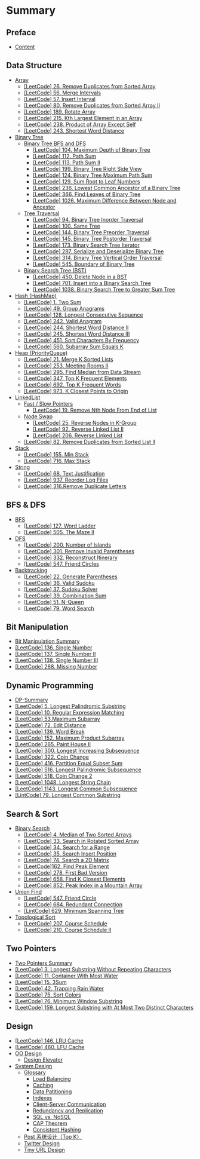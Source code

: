 # Summary

## Preface

* [Content](CONTENT.md)

## Data Structure

* [Array](data-structure/array.md)
  * [\[LeetCode\] 26. Remove Duplicates from Sorted Array](data-structure/array/remove-duplicates-from-sorted-array.md)
  * [\[LeetCode\] 56. Merge Intervals](data-structure/array/merge-intervals.md)
  * [\[LeetCode\] 57. Insert Interval](data-structure/array/insert-interval.md)
  * [\[LeetCode\] 80. Remove Duplicates from Sorted Array II](data-structure/array/remove-duplicates-from-sorted-array-ii.md)
  * [\[LeetCode\] 189. Rotate Array](data-structure/array/rotate-array.md)
  * [\[LeetCode\] 215. Kth Largest Element in an Array](data-structure/array/kth-largest-element-in-an-array.md)
  * [\[LeetCode\] 238. Product of Array Except Self](data-structure/array/product-of-array-except-self.md)
  * [\[LeetCode\] 243. Shortest Word Distance](data-structure/array/shortest-word-distance.md)
* [Binary Tree](data-structure/binary-tree.md)
  * [Binary Tree BFS and DFS](data-structure/binary-tree/binary-tree-bfs-and-dfs.md)
    * [\[LeetCode\] 104. Maximum Depth of Binary Tree](data-structure/binary-tree/binary-tree-bfs-and-dfs/maximum-depth-of-binary-tree.md)
    * [\[LeetCode\] 112. Path Sum](data-structure/binary-tree/binary-tree-bfs-and-dfs/path-sum.md)
    * [\[LeetCode\] 113. Path Sum II](data-structure/binary-tree/binary-tree-bfs-and-dfs/path-sum-ii.md)
    * [\[LeetCode\] 199. Binary Tree Right Side View](data-structure/binary-tree/binary-tree-bfs-and-dfs/binary-tree-right-side-view.md)
    * [\[LeetCode\] 124. Binary Tree Maximum Path Sum](data-structure/binary-tree/binary-tree-bfs-and-dfs/binary-tree-maximum-path-sum.md)
    * [\[LeetCode\] 129. Sum Root to Leaf Numbers](data-structure/binary-tree/binary-tree-bfs-and-dfs/sum-root-to-leaf-numbers.md)
    * [\[LeetCode\] 236. Lowest Common Ancestor of a Binary Tree](data-structure/binary-tree/binary-tree-bfs-and-dfs/lowest-common-ancestor-of-a-binary-tree.md)
    * [\[LeetCode\] 366. Find Leaves of Binary Tree ](data-structure/binary-tree/binary-tree-bfs-and-dfs/find-leaves-of-binary-tree.md)
    * [\[LeetCode\] 1026. Maximum Difference Between Node and Ancestor](data-structure/binary-tree/binary-tree-bfs-and-dfs/maximum-difference-between-node-and-ancestor.md)
  * [Tree Traversal](data-structure/binary-tree/tree-traversal.md)
    * [\[LeetCode\] 94. Binary Tree Inorder Traversal](data-structure/binary-tree/tree-traversal/binary-tree-inorder-traversal.md)
    * [\[LeetCode\] 100. Same Tree](data-structure/binary-tree/tree-traversal/same-tree.md)
    * [\[LeetCode\] 144. Binary Tree Preorder Traversal](data-structure/binary-tree/tree-traversal/binary-tree-preorder-traversal.md)
    * [\[LeetCode\] 145. Binary Tree Postorder Traversal](data-structure/binary-tree/tree-traversal/binary-tree-postorder-traversal.md)
    * [\[LeetCode\] 173. Binary Search Tree Iterator](data-structure/binary-tree/tree-traversal/leetcode-173-binary-search-tree-iterator.md)
    * [\[LeetCode\] 297. Serialize and Deserialize Binary Tree](data-structure/binary-tree/tree-traversal/serialize-and-deserialize-binary-tree.md)
    * [\[LeetCode\] 314. Binary Tree Vertical Order Traversal](data-structure/binary-tree/tree-traversal/binary-tree-vertical-order-traversal.md)
    * [\[LeetCode\] 545. Boundary of Binary Tree](data-structure/binary-tree/tree-traversal/boundary-of-binary-tree.md)
  * [Binary Search Tree \(BST\)](data-structure/binary-tree/binary-search-tree-bst.md)
    * [\[LeetCode\] 450. Delete Node in a BST](data-structure/binary-tree/binary-search-tree-bst/delete-node-in-a-bst.md)
    * [\[LeetCode\] 701. Insert into a Binary Search Tree](data-structure/binary-tree/binary-search-tree-bst/insert-into-a-binary-search-tree.md)
    * [\[LeetCode\] 1038. Binary Search Tree to Greater Sum Tree](data-structure/binary-tree/binary-search-tree-bst/binary-search-tree-to-greater-sum-tree.md)
* [Hash \(HashMap\)](data-structure/hash-hashmap.md)
  * [\[LeetCode\] 1. Two Sum](data-structure/hash-hashmap/two-sum.md)
  * [\[LeetCode\] 49. Group Anagrams](data-structure/hash-hashmap/group-anagrams.md)
  * [\[LeetCode\] 128. Longest Consecutive Sequence](data-structure/hash-hashmap/longest-consecutive-sequence.md)
  * [\[LeetCode\] 242. Valid Anagram](data-structure/hash-hashmap/valid-anagram.md)
  * [\[LeetCode\] 244. Shortest Word Distance II](data-structure/hash-hashmap/shortest-word-distance-ii.md)
  * [\[LeetCode\] 245. Shortest Word Distance III](data-structure/hash-hashmap/shortest-word-distance-iii.md)
  * [\[LeetCode\] 451. Sort Characters By Frequency](data-structure/hash-hashmap/sort-characters-by-frequency.md)
  * [\[LeetCode\] 560. Subarray Sum Equals K](data-structure/hash-hashmap/subarray-sum-equals-k.md)
* [Heap \(PriorityQueue\)](data-structure/heap-priorityqueue.md)
  * [\[LeetCode\] 21. Merge K Sorted Lists](data-structure/heap-priorityqueue/merge-k-sorted-lists.md)
  * [\[LeetCode\] 253. Meeting Rooms II](data-structure/heap-priorityqueue/meeting-rooms-ii.md)
  * [\[LeetCode\] 295. Find Median from Data Stream](data-structure/heap-priorityqueue/find-median-from-data-stream.md)
  * [\[LeetCode\] 347. Top K Frequent Elements](data-structure/heap-priorityqueue/top-k-frequent-elements.md)
  * [\[LeetCode\] 692. Top K Frequent Words](data-structure/heap-priorityqueue/top-k-frequent-words.md)
  * [\[LeetCode\] 973. K Closest Points to Origin](data-structure/heap-priorityqueue/k-closest-points-to-origin.md)
* [LinkedList](data-structure/linkedlist.md)
  * [Fast / Slow Pointers](data-structure/linkedlist/fast-slow-pointers.md)
    * [\[LeetCode\] 19. Remove Nth Node From End of List](data-structure/linkedlist/fast-slow-pointers/remove-nth-node-from-end-of-list.md)
  * [Node Swap](data-structure/linkedlist/node-swap.md)
    * [\[LeetCode\]  25. Reverse Nodes in K-Group](data-structure/linkedlist/reverse-nodes-in-k-group.md)
    * [\[LeetCode\] 92. Reverse Linked List II](data-structure/linkedlist/reverse-linked-list-ii.md)
    * [\[LeetCode\]  206. Reverse Linked List](data-structure/linkedlist/reverse-linked-list.md)
  * [\[LeetCode\] 82. Remove Duplicates from Sorted List II](data-structure/linkedlist/remove-duplicates-from-sorted-list-ii.md)
* [Stack](data-structure/stack.md)
  * [\[LeetCode\] 155. Min Stack](data-structure/stack/min-stack.md)
  * [\[LeetCode\] 716. Max Stack](data-structure/stack/max-stack.md)
* [String](data-structure/string.md)
  * [\[LeetCode\] 68. Text Justification](data-structure/string/text-justification.md)
  * [\[LeetCode\] 937. Reorder Log Files](data-structure/string/reorder-log-files.md)
  * [\[LeetCode\] 316.Remove Duplicate Letters](data-structure/string/remove-duplicate-letters.md)

## BFS & DFS

* [BFS](bfs-and-dfs/bfs-summary.md)
  * [\[LeetCode\] 127. Word Ladder](bfs-and-dfs/bfs/word-ladder.md)
  * [\[LeetCode\] 505. The Maze II](bfs-and-dfs/bfs/the-maze-ii.md)
* [DFS](bfs-and-dfs/dfs-summary.md)
  * [\[LeetCode\] 200. Number of Islands](bfs-and-dfs/dfs/number-of-islands.md)
  * [\[LeetCode\] 301. Remove Invalid Parentheses](bfs-and-dfs/dfs/remove-invalid-parentheses.md)
  * [\[LeetCode\] 332. Reconstruct Itinerary](bfs-and-dfs/dfs/reconstruct-itinerary.md)
  * [\[LeetCode\] 547. Friend Circles](bfs-and-dfs/dfs/friend-circles.md)
* [Backtracking](bfs-and-dfs/backtracking.md)
  * [\[LeetCode\] 22. Generate Parentheses](bfs-and-dfs/backtracking/generate-parentheses.md)
  * [\[LeetCode\] 36. Valid Sudoku](bfs-and-dfs/backtracking/valid-sudoku.md)
  * [\[LeetCode\] 37. Sudoku Solver](bfs-and-dfs/backtracking/sudoku-solver.md)
  * [\[LeetCode\] 39. Combination Sum](bfs-and-dfs/backtracking/combination-sum.md)
  * [\[LeetCode\] 51. N-Queen](bfs-and-dfs/backtracking/n-queen.md)
  * [\[LeetCode\] 79. Word Search](bfs-and-dfs/backtracking/word-search.md)

## Bit Manipulation

* [Bit Manipulation Summary](bit-manipulation/summary.md)
* [\[LeetCode\] 136. Single Number](bit-manipulation/single-number.md)
* [\[LeetCode\] 137. Single Number II](bit-manipulation/single-number-ii.md)
* [\[LeetCode\] 138. Single Number III](bit-manipulation/single-number-iii.md)
* [\[LeetCode\] 268. Missing Number](bit-manipulation/missing-number.md)

## Dynamic Programming

* [DP-Summary](dynamic-programming/summary.md)
* [\[LeetCode\] 5. Longest Palindromic Substring](dynamic-programming/longest-palindromic-substring.md)
* [\[LeetCode\] 10. Regular Expression Matching](dynamic-programming/regular-expression-matching.md)
* [\[LeetCode\] 53.Maximum Subarray](dynamic-programming/maximum-subarray.md)
* [\[LeetCode\] 72. Edit Distance](dynamic-programming/edit-distance.md)
* [\[LeetCode\] 139. Word Break](dynamic-programming/word-break.md)
* [\[LeetCode\] 152. Maximum Product Subarray](dynamic-programming/maximum-product-subarray.md)
* [\[LeetCode\] 265. Paint House II](dynamic-programming/paint-house-ii.md)
* [\[LeetCode\] 300. Longest Increasing Subsequence](dynamic-programming/longest-increasing-subsequence.md)
* [\[LeetCode\] 322. Coin Change](dynamic-programming/coin-change.md)
* [\[LeetCode\] 416. Partition Equal Subset Sum](dynamic-programming/partition-equal-subset-sum.md)
* [\[LeetCode\] 516. Longest Palindromic Subsequence](dynamic-programming/longest-palindromic-subsequence.md)
* [\[LeetCode\] 518. Coin Change 2](dynamic-programming/coin-change-2.md)
* [\[LeetCode\] 1048. Longest String Chain](dynamic-programming/longest-string-chain.md)
* [\[LeetCode\] 1143. Longest Common Subsequence](dynamic-programming/longest-common-subsequence.md)
* [\[LintCode\] 79. Longest Common Substring](dynamic-programming/longest-common-substring.md)

## Search & Sort

* [Binary Search](search/binary-search.md)
  * [\[LeetCode\] 4. Median of Two Sorted Arrays](search/binary-search/median-of-two-sorted-array.md)
  * [\[LeetCode\] 33. Search in Rotated Sorted Array](search/binary-search/search-in-rotated-sorted-array.md)
  * [\[LeetCode\] 34. Search for a Range](search/binary-search/search-for-a-range.md)
  * [\[LeetCode\] 35. Search Insert Position](search/binary-search/search-insert-position.md)
  * [\[LeetCode\] 74. Search a 2D Matrix](search/binary-search/search-a-2d-matrix.md)
  * [\[LeetCode\]162. Find Peak Element](search/binary-search/find-peak-element.md)
  * [\[LeetCode\] 278. First Bad Version](search/binary-search/first-bad-version.md)
  * [\[LeetCode\] 658. Find K Closest Elements](search/binary-search/find-k-closest-elements.md)
  * [\[LeetCode\] 852. Peak Index in a Mountain Array](search/binary-search/peak-index-in-a-mountain-array.md)
* [Union Find](search/union-find.md)
  * [\[LeetCode\] 547. Friend Circle](search/union-find/friend-circle.md)
  * [\[LeetCode\] 684. Redundant Connection](search/union-find/leetcode-684-redundant-connection.md)
  * [\[LintCode\] 629. Minimum Spanning Tree](search/union-find/minimum-spanning-tree.md)
* [Topological Sort](search/topological-search.md)
  * [\[LeetCode\] 207. Course Schedule](search/topological-search/course-schedule.md)
  * [\[LeetCode\] 210. Course Schedule II](search/topological-search/course-schedule-ii.md)

## Two Pointers

* [Two Pointers Summary](two-pointers/two-pointers-summary.md)
* [\[LeetCode\] 3. Longest Substring Without Repeating Characters](two-pointers/longest-substring-without-repeating-characters.md)
* [\[LeetCode\] 11. Container With Most Water](two-pointers/container-with-most-water.md)
* [\[LeetCode\] 15. 3Sum](two-pointers/3sum.md)
* [\[LeetCode\] 42. Trapping Rain Water](two-pointers/trapping-rain-water.md)
* [\[LeetCode\] 75. Sort Colors](two-pointers/sort-colors.md)
* [\[LeetCode\] 76. Minimum Window Substring](two-pointers/minimum-window-substring.md)
* [\[LeetCode\] 159. Longest Substring with At Most Two Distinct Characters](two-pointers/longest-substring-with-at-most-two-distinct-characters.md)

## Design

* [\[LeetCode\] 146. LRU Cache](design/lru-cache.md)
* [\[LeetCode\] 460. LFU Cache](design/lfu-cache.md)
* [OO Design](design/oo-design.md)
  * [Design Elevator](design/oo-design/design-elevator.md)
* [System Design](design/system-design.md)
  * [Glossary](design/system-design/glossary.md)
    * [Load Balancing](design/system-design/glossary/load-balancing.md)
    * [Caching](design/system-design/glossary/caching.md)
    * [Data Patitioning](design/system-design/glossary/data-patitioning.md)
    * [Indexes](design/system-design/glossary/indexes.md)
    * [Client-Server Communication](design/system-design/glossary/client-server-communication.md)
    * [Redundancy and Replication](design/system-design/glossary/redundancy-and-replication.md)
    * [SQL vs. NoSQL](design/system-design/glossary/sql-vs-nosql.md)
    * [CAP Theorem](design/system-design/glossary/cap-theorem.md)
    * [Consistent Hashing](design/system-design/glossary/consistent-hashing.md)
  * [Post 系统设计（Top K）](design/system-design/post-xi-tong-she-ji-ff08-top-k.md)
  * [Twitter Design](design/system-design/twitter-design.md)
  * [Tiny URL Design](design/system-design/tiny-url-design.md)

